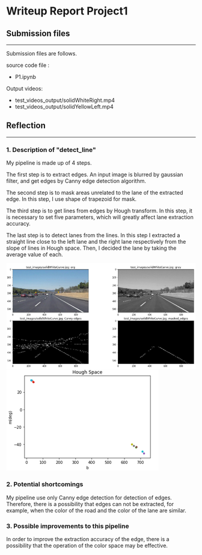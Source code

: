 # **Writeup Report Project1**

## Submission files
---
Submission files are follows.

source code file :
- P1.ipynb

Output videos: 
- test_videos_output/solidWhiteRight.mp4
- test_videos_output/solidYellowLeft.mp4

## Reflection
---

### 1. Description of "detect_line" 

My pipeline is made up of 4 steps.

The first step is to extract edges.
An input image is blurred by gaussian filter, and get edges by Canny edge detection algorithm.

The second step is to mask areas unrelated to the lane of the extracted edge.
In this step, I use shape of trapezoid for mask.

The third step is to get lines from edges by Hough transform.
In this step, it is necessary to set five parameters, which will greatly affect lane extraction accuracy.

The last step is to detect lanes from the lines.
In this step I extracted a straight line close to the left lane and the right lane respectively from the slope of lines in Hough space. Then, I decided the lane by taking the average value of each.

![](images_writeup/images.png)
![](images_writeup/Hough.png)



### 2. Potential shortcomings

My pipeline use only Canny edge detection for detection of edges.
Therefore, there is a possibility that edges can not be extracted, for example, when the color of the road and the color of the lane are similar.


### 3. Possible improvements to this pipeline

In order to improve the extraction accuracy of the edge, there is a possibility that the operation of the color space may be effective.
